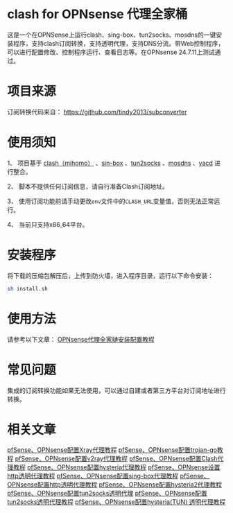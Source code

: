 # clash for OPNsense 代理全家桶
这是一个在OPNSense上运行clash、sing-box、tun2socks、mosdns的一键安装程序，支持clash订阅转换，支持透明代理，支持DNS分流。带Web控制程序，可以进行配置修改、控制程序运行、查看日志等。在OPNsense 24.7.11上测试通过。

# 项目来源
订阅转换代码来自：
https://github.com/tindy2013/subconverter

# 使用须知
1、 项目基于 [clash（mihomo）](https://github.com/MetaCubeX/mihomo/releases) 、[sin-box](https://github.com/SagerNet/sing-box) 、[tun2socks](https://github.com/xjasonlyu/tun2socks) 、[mosdns](https://github.com/IrineSistiana/mosdns) 、[yacd](https://github.com/haishanh/yacd) 进行整合。

2、 脚本不提供任何订阅信息，请自行准备Clash订阅地址。

3、 使用订阅功能前请手动更改`env`文件中的`CLASH_URL`变量值，否则无法正常运行。

4、 当前只支持x86_64平台。

# 安装程序
将下载的压缩包解压后，上传到防火墙，进入程序目录，运行以下命令安装：

```bash
sh install.sh
```
# 使用方法
请参考以下文章：
[OPNsense代理全家樋安装配置教程](https://pfchina.org/?p=14148)

# 常见问题

集成的订阅转换功能如果无法使用，可以通过自建或者第三方平台对订阅地址进行转换。

# 相关文章

[pfSense、OPNsense配置Xray代理教程](https://pfchina.org/?p=13013)
[pfSense、OPNsense配置trojan-go教程](https://pfchina.org/?p=9885)
[pfSense、OPNsense配置v2ray代理教程](https://pfchina.org/?p=4032)
[pfSense、OPNsense配置Clash代理教程](https://pfchina.org/?p=10526)
[pfSense、OPNsense配置hysteria代理教程](https://pfchina.org/?p=9524)
[pfSense、OPNsense设置http透明代理教程](https://pfchina.org/?p=13572)
[pfSense、OPNsense配置sing-box代理教程](https://pfchina.org/?p=12933)
[pfSense、OPNsense配置http透明代理教程](https://pfchina.org/?p=13572)
[pfSense、OPNsense配置hysteria2代理教程](https://pfchina.org/?p=13065)
[pfSense、OPNsense配置tun2socks透明代理](https://pfchina.org/?p=13437)
[pfSense、OPNsense配置tun2socks透明代理教程](https://pfchina.org/?p=13437)
[pfSense、OPNsense配置hysteria(TUN) 透明代理教程](https://pfchina.org/?p=13480)
